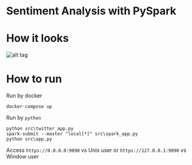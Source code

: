 # Sentiment Analysis with PySpark

# How it looks

![alt tag](https://raw.githubusercontent.com/ngocjr7/voting-blockchain/master/docs/sample.png)

# How to run
Run by docker

```
docker-compose up
```

Run by ```python```
```
python src\twitter_app.py
spark-submit --master "local[*]" src\spark_app.py
python src\app.py
```

Access ```https://0.0.0.0:9090``` vs Unix user or ```https://127.0.0.1:9090``` vs Window user